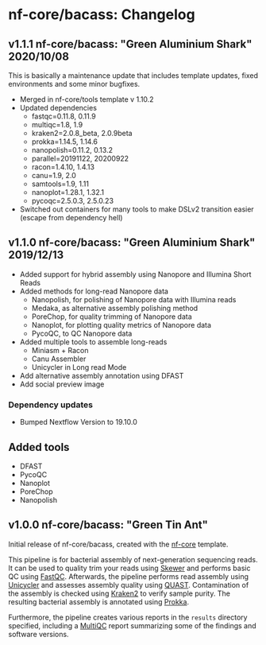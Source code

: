 # nf-core/bacass: Changelog

## v1.1.1 nf-core/bacass: "Green Aluminium Shark" 2020/10/08

This is basically a maintenance update that includes template updates, fixed environments and some minor bugfixes.

* Merged in nf-core/tools template v 1.10.2
* Updated dependencies
  * fastqc=0.11.8, 0.11.9
  * multiqc=1.8, 1.9
  * kraken2=2.0.8_beta, 2.0.9beta
  * prokka=1.14.5, 1.14.6
  * nanopolish=0.11.2, 0.13.2
  * parallel=20191122, 20200922
  * racon=1.4.10, 1.4.13
  * canu=1.9, 2.0
  * samtools=1.9, 1.11
  * nanoplot=1.28.1, 1.32.1
  * pycoqc=2.5.0.3, 2.5.0.23
* Switched out containers for many tools to make DSLv2 transition easier (escape from dependency hell)

## v1.1.0 nf-core/bacass: "Green Aluminium Shark" 2019/12/13

* Added support for hybrid assembly using Nanopore and Illumina Short Reads
* Added methods for long-read Nanopore data
  * Nanopolish, for polishing of Nanopore data with Illumina reads
  * Medaka, as alternative assembly polishing method
  * PoreChop, for quality trimming of Nanopore data
  * Nanoplot, for plotting quality metrics of Nanopore data
  * PycoQC, to QC Nanopore data
* Added multiple tools to assemble long-reads
  * Miniasm + Racon
  * Canu Assembler
  * Unicycler in Long read Mode
* Add alternative assembly annotation using DFAST
* Add social preview image

### Dependency updates

* Bumped Nextflow Version to 19.10.0

## Added tools

* DFAST
* PycoQC
* Nanoplot
* PoreChop
* Nanopolish

## v1.0.0 nf-core/bacass: "Green Tin Ant"

Initial release of nf-core/bacass, created with the [nf-core](http://nf-co.re/) template.

This pipeline is for bacterial assembly of next-generation sequencing reads. It can be used to quality trim your reads using [Skewer](https://github.com/relipmoc/skewer) and performs basic QC using [FastQC](https://www.bioinformatics.babraham.ac.uk/projects/fastqc/). Afterwards, the pipeline performs read assembly using [Unicycler](https://github.com/rrwick/Unicycler) and assesses assembly quality using [QUAST](http://bioinf.spbau.ru/quast). Contamination of the assembly is checked using [Kraken2](https://ccb.jhu.edu/software/kraken2/) to verify sample purity. The resulting bacterial assembly is annotated using [Prokka](https://github.com/tseemann/prokka).

Furthermore, the pipeline creates various reports in the `results` directory specified, including a [MultiQC](https://multiqc.info) report summarizing some of the findings and software versions.
